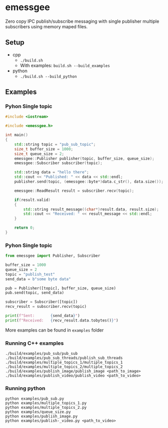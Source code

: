 # emessgee
Zero copy IPC publish/subscribe messaging with single publisher multiple subscribers using memory maped files.

## Setup
* cpp
    * `./build.sh`
    * With examples: `build.sh --build_examples`
* python
    * `./build.sh --build_python`

## Examples
### Pyhon Single topic
```c++
#include <iostream>

#include <emessgee.h>

int main()
{
    std::string topic = "pub_sub_topic";
    size_t buffer_size = 1000;
    size_t queue_size = 2;
    emessgee::Publisher publisher(topic, buffer_size, queue_size);
    emessgee::Subscriber subscriber(topic);

    std::string data = "hello there";
    std::cout << "Published: " << data << std::endl;
    publisher.send(topic, (emessgee::byte*)data.c_str(), data.size());

    emessgee::ReadResult result = subscriber.recv(topic);

    if(result.valid)
    {
        std::string result_message((char*)result.data, result.size);
        std::cout << "Received: " << result_message << std::endl;
    }

    return 0;
}

```

### Pyhon Single topic
```python
from emessgee import Publisher, Subscriber

buffer_size = 1000
queue_size = 2
topic = "publish_test"
send_data = b"some byte data"

pub = Publisher([topic], buffer_size, queue_size)
pub.send(topic, send_data)

subscriber = Subscriber([topic])
recv_result = subscriber.recv(topic)

print(f"Sent:       {send_data}")
print(f"Received:   {recv_result.data.tobytes()}")
```


More examples can be found in `examples` folder

### Running C++ examples
``` shell
./build/examples/pub_sub/pub_sub
./build/examples/pub_sub_threads/publish_sub_threads
./build/examples/multiple_topics_1/multiple_topics_1
./build/examples/multiple_topics_2/multiple_topics_2
./build/examples/publish_image/publish_image <path_to_image>
./build/examples/publish_video/publish_video <path_to_video>
```

### Running python
``` shell
python examples/pub_sub.py
python examples/multiple_topics_1.py
python examples/multiple_topics_2.py
python examples/queue_size.py
python examples/publish_image.py
python examples/publish-_video.py <path_to_video>
```
